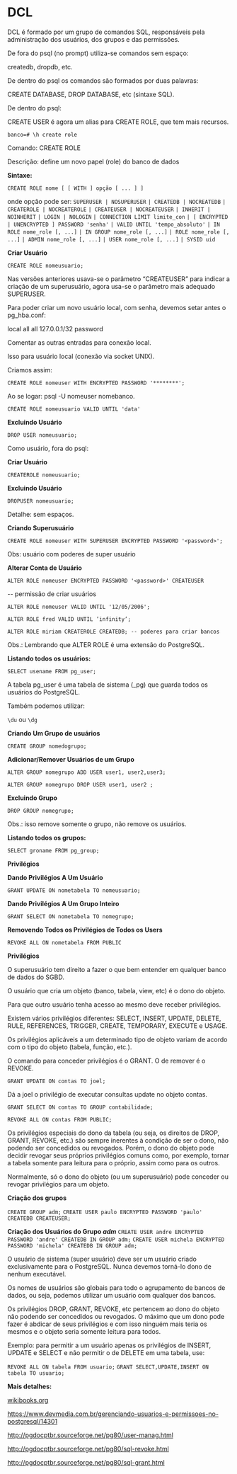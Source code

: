 # DCL

DCL é formado por um grupo de comandos SQL, responsáveis pela administração dos usuários, dos grupos e das permissões.

De fora do psql (no prompt) utiliza-se comandos sem espaço:

createdb, dropdb, etc.

De dentro do psql os comandos são formados por duas palavras:

CREATE DATABASE, DROP DATABASE, etc (sintaxe SQL).

De dentro do psql:

CREATE USER é agora um alias para CREATE ROLE, que tem mais recursos.

```
banco=# \h create role
```

Comando: CREATE ROLE

Descrição: define um novo papel (role) do banco de dados

**Sintaxe:**
```
CREATE ROLE nome [ [ WITH ] opção [ ... ] ]
```

onde opção pode ser:
    ```SUPERUSER | NOSUPERUSER```
   ```| CREATEDB | NOCREATEDB```
   ```| CREATEROLE | NOCREATEROLE```
   ```| CREATEUSER | NOCREATEUSER```
   ```| INHERIT | NOINHERIT```
   ```| LOGIN | NOLOGIN```
   ```| CONNECTION LIMIT limite_con```
   ```| [ ENCRYPTED | UNENCRYPTED ] PASSWORD 'senha'```
   ```| VALID UNTIL 'tempo_absoluto'```
   ```| IN ROLE nome_role [, ...]```
   ```| IN GROUP nome_role [, ...]```
   ```| ROLE nome_role [, ...]```
   ```| ADMIN nome_role [, ...]```
   ```| USER nome_role [, ...]```
   ```| SYSID uid```

**Criar Usuário**

```CREATE ROLE nomeusuario;```

Nas versões anteriores usava-se o parâmetro “CREATEUSER” para indicar a criação de um superusuário, agora usa-se o parâmetro mais adequado SUPERUSER.


Para poder criar um novo usuário local, com senha, devemos setar antes o pg_hba.conf:

local all all 127.0.0.1/32 password

Comentar as outras entradas para conexão local.

Isso para usuário local (conexão via socket UNIX).

Criamos assim:

```CREATE ROLE nomeuser WITH ENCRYPTED PASSWORD '********';```

Ao se logar: psql -U nomeuser nomebanco.

```CREATE ROLE nomeusuario VALID UNTIL 'data'```

**Excluindo Usuário**

```DROP USER nomeusuario;```

Como usuário, fora do psql:

**Criar Usuário**

```CREATEROLE nomeusuario;```

**Excluindo Usuário**

```DROPUSER nomeusuario;```

Detalhe: sem espaços.

**Criando Superusuário**

```CREATE ROLE nomeuser WITH SUPERUSER ENCRYPTED PASSWORD '<password>';```

Obs: usuário com poderes de super usuário

**Alterar Conta de Usuário**

```ALTER ROLE nomeuser ENCRYPTED PASSWORD '<password>' CREATEUSER```

-- permissão de criar usuários

```ALTER ROLE nomeuser VALID UNTIL '12/05/2006';```

```ALTER ROLE fred VALID UNTIL ’infinity’;```

```ALTER ROLE miriam CREATEROLE CREATEDB; -- poderes para criar bancos```

Obs.: Lembrando que ALTER ROLE é uma extensão do PostgreSQL.

**Listando todos os usuários:**

```SELECT usename FROM pg_user;```

A tabela pg_user é uma tabela de sistema (_pg) que guarda todos os usuários do PostgreSQL.

Também podemos utilizar:

```\du``` ou ```\dg```


**Criando Um Grupo de usuários**

```CREATE GROUP nomedogrupo;```

**Adicionar/Remover Usuários de um Grupo**

```ALTER GROUP nomegrupo ADD USER user1, user2,user3;```

```ALTER GROUP nomegrupo DROP USER user1, user2 ;```


**Excluindo Grupo**

```DROP GROUP nomegrupo;```

Obs.: isso remove somente o grupo, não remove os usuários.

**Listando todos os grupos:**

```SELECT groname FROM pg_group;```


**Privilégios**

**Dando Privilégios A Um Usuário**

```GRANT UPDATE ON nometabela TO nomeusuario;```


**Dando Privilégios A Um Grupo Inteiro**

```GRANT SELECT ON nometabela TO nomegrupo;```

**Removendo Todos os Privilégios de Todos os Users**

```REVOKE ALL ON nometabela FROM PUBLIC```


**Privilégios**

O superusuário tem direito a fazer o que bem entender em qualquer banco de dados do SGBD.

O usuário que cria um objeto (banco, tabela, view, etc) é o dono do objeto.

Para que outro usuário tenha acesso ao mesmo deve receber privilégios.

Existem vários privilégios diferentes: SELECT, INSERT, UPDATE, DELETE, RULE, REFERENCES, TRIGGER, CREATE, TEMPORARY, EXECUTE e USAGE.

Os privilégios aplicáveis a um determinado tipo de objeto variam de acordo com o tipo do objeto (tabela, função, etc.).

O comando para conceder privilégios é o GRANT. O de remover é o REVOKE.

```GRANT UPDATE ON contas TO joel;```

Dá a joel o privilégio de executar consultas update no objeto contas.

```GRANT SELECT ON contas TO GROUP contabilidade;```

```REVOKE ALL ON contas FROM PUBLIC;```


Os privilégios especiais do dono da tabela (ou seja, os direitos de DROP, GRANT, REVOKE, etc.) são sempre inerentes à condição de ser o dono, não podendo ser concedidos ou revogados. Porém, o dono do objeto pode decidir revogar seus próprios privilégios comuns como, por exemplo, tornar a tabela somente para leitura para o próprio, assim como para os outros.

Normalmente, só o dono do objeto (ou um superusuário) pode conceder ou revogar privilégios para um objeto.


**Criação dos grupos**

```CREATE GROUP adm;```
```CREATE USER paulo ENCRYPTED PASSWORD 'paulo' CREATEDB CREATEUSER;```


**Criação dos Usuários do Grupo *adm***
```CREATE USER andre ENCRYPTED PASSWORD 'andre' CREATEDB IN GROUP adm;```
```CREATE USER michela ENCRYPTED PASSWORD 'michela' CREATEDB IN GROUP adm;```

O usuário de sistema (super usuário) deve ser um usuário criado exclusivamente para o PostgreSQL. Nunca devemos torná-lo dono de nenhum executável.

Os nomes de usuários são globais para todo o agrupamento de bancos de dados, ou seja, podemos utilizar um usuário com qualquer dos bancos.

Os privilégios DROP, GRANT, REVOKE, etc pertencem ao dono do objeto não podendo ser concedidos ou revogados. O máximo que um dono pode fazer é abdicar de seus privilégios e com isso ninguém mais teria os mesmos e o objeto seria somente leitura para todos.

Exemplo: para permitir a um usuário apenas os privilégios de INSERT, UPDATE e SELECT e não permitir o de DELETE em uma tabela, use:

```REVOKE ALL ON tabela FROM usuario;```
```GRANT SELECT,UPDATE,INSERT ON tabela TO usuario;```

**Mais detalhes:**

[wikibooks.org](https://pt.wikibooks.org/wiki/PostgreSQL_Pr%C3%A1tico/DCL/Administra%C3%A7%C3%A3o_de_usu%C3%A1rios,_grupos_e_privil%C3%A9gios)

https://www.devmedia.com.br/gerenciando-usuarios-e-permissoes-no-postgresql/14301

http://pgdocptbr.sourceforge.net/pg80/user-manag.html

http://pgdocptbr.sourceforge.net/pg80/sql-revoke.html

http://pgdocptbr.sourceforge.net/pg80/sql-grant.html

